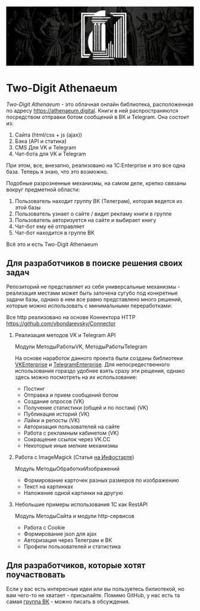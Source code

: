 ![2athenaeum](https://github.com/Bayselonarrend/2athenaeum/raw/master/info/athenaeum.webp)

# Two-Digit Athenaeum

*Two-Digit Athenaeum* - это облачная онлайн библиотека, расположенная по адресу https://athenaeum.digital. Книги в ней распространяются посредством отправки ботом сообщений в ВК и Telegram. Она состоит из:

1. Сайта (html/css + js (ajax))
2. Бэка (API и статика)
3. CMS Для VK и Telegram
4. Чат-бота для VK и Telegram

При этом, все, внезапно, реализовано на 1С:Enterprise и это все одна база. Теперь я знаю, что это возможно.

Подобные разрозненные механизмы, на самом деле, крепко связаны вокруг предметной области: 

1. Пользователь находит группу ВК (Телеграм), которая ведется из этой базы 
2. Пользователь узнает о сайте / видит рекламу книги в группе  
3. Пользователь авторизуется на сайте и выбирает книгу   
4. Чат-бот ему её отправляет  
5. Чат-бот находится в группе ВК

Всё это и есть Two-Digit Athenaeum

## Для разработчиков в поиске решения своих задач ##

Репозиторий не представляет из себя универсальные механизмы - реализация местами может быть заточена сугубо под конкретные задачи базы, однако в нем все равно представлено много решений, которые можно использовать с минимальными переработками:

Все http реализовано на основе Коннектора HTTP https://github.com/vbondarevsky/Connector

1. Реализация методов VK и Telegram API

    Модули МетодыРаботыVK, МетодыРаботыTelegram
  
     На основе наработок данного проекта были созданы библиотеки [VKEnterprise](https://github.com/Bayselonarrend/VKEnterprise) и [TelegramEnterprise](https://github.com/Bayselonarrend/TelegramEnterprise). Для непосредественного использования гораздо удобнее взять сразу эти рещения, однако здесь можно посмотреть на их использование:
     
     - Постинг
     - Отправка и прием сообщений ботом
     - Создание опросов (VK)
     - Получение статистики (общей и по постам) (VK)
     - Публикация историй (VK)
     - Лайки и репосты (VK)
     - Авторизация пользователей на сайте
     - Работа с рекламным кабинетом (VK)
     - Сокращение ссылок через VK.CC
     - Некоторые иные мелкие механизмы
  
2. Работа с ImageMagick (Статья [на Инфостарте](https://infostart.ru/1c/articles/1923036/))

   Модуль МетодыОбработкиИзображений
   
   - Формирование карточек разных размеров по изображению
   - Текст на картинках
   - Наложение одной картинки на другую
  
3. Небольшие примеры использования 1С как RestAPI

   Модуль МетодыСайта и модули http-сервисов

   - Работа с Cookie
   - Формирование json для ajax
   - Авторизация через Телеграм и ВК
   - Профили пользователей и статистика

## Для разработчиков, которые хотят поучаствовать ##

Если у вас есть интересные идеи или вы пользуетесь билиотекой, но вам чего-то не хватает - присылайте. Помимо GitHub, у нас есть та самая [группа ВК](https://vk.com/aioniotis) - можно писать в обсуждения.

